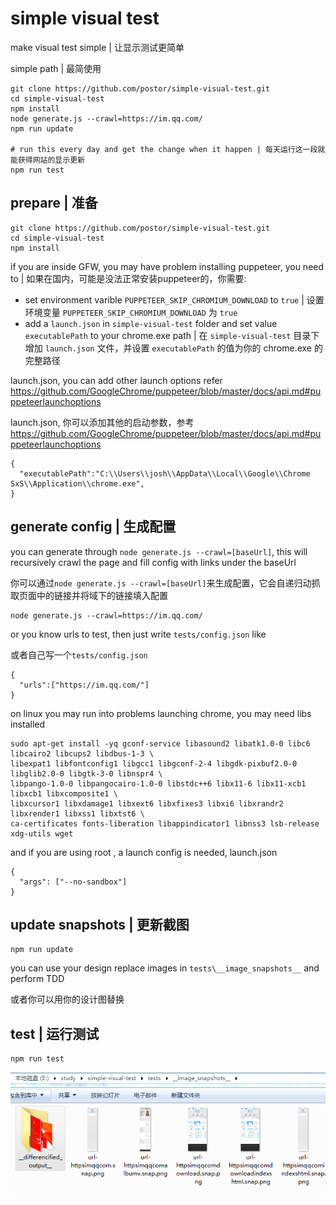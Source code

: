 # simple visual test

make visual test simple | 让显示测试更简单

simple path | 最简使用

```
git clone https://github.com/postor/simple-visual-test.git
cd simple-visual-test
npm install
node generate.js --crawl=https://im.qq.com/
npm run update

# run this every day and get the change when it happen | 每天运行这一段就能获得网站的显示更新
npm run test
```


## prepare | 准备

```
git clone https://github.com/postor/simple-visual-test.git
cd simple-visual-test
npm install
```
if you are inside GFW, you may have problem installing puppeteer, you need to | 如果在国内，可能是没法正常安装puppeteer的，你需要:

- set environment varible  `PUPPETEER_SKIP_CHROMIUM_DOWNLOAD` to `true` | 设置环境变量 `PUPPETEER_SKIP_CHROMIUM_DOWNLOAD` 为 `true`
- add a `launch.json` in `simple-visual-test` folder and set value `executablePath` to your chrome.exe path | 在 `simple-visual-test` 目录下增加 `launch.json` 文件，并设置 `executablePath` 的值为你的 chrome.exe 的完整路径

launch.json, you can add other launch options refer https://github.com/GoogleChrome/puppeteer/blob/master/docs/api.md#puppeteerlaunchoptions 

launch.json, 你可以添加其他的启动参数，参考 https://github.com/GoogleChrome/puppeteer/blob/master/docs/api.md#puppeteerlaunchoptions 

```
{
  "executablePath":"C:\\Users\\josh\\AppData\\Local\\Google\\Chrome SxS\\Application\\chrome.exe",
}
```

## generate config | 生成配置

you can generate through `node generate.js --crawl=[baseUrl]`, this will recursively crawl the page and fill config with links under the baseUrl 

你可以通过`node generate.js --crawl=[baseUrl]`来生成配置，它会自递归动抓取页面中的链接并将域下的链接填入配置

```
node generate.js --crawl=https://im.qq.com/
```

or you know urls to test, then just write `tests/config.json` like

或者自己写一个`tests/config.json`

```
{
  "urls":["https://im.qq.com/"]
}
```

on linux you may run into problems launching chrome, you may need libs installed

```
sudo apt-get install -yq gconf-service libasound2 libatk1.0-0 libc6 libcairo2 libcups2 libdbus-1-3 \
libexpat1 libfontconfig1 libgcc1 libgconf-2-4 libgdk-pixbuf2.0-0 libglib2.0-0 libgtk-3-0 libnspr4 \
libpango-1.0-0 libpangocairo-1.0-0 libstdc++6 libx11-6 libx11-xcb1 libxcb1 libxcomposite1 \
libxcursor1 libxdamage1 libxext6 libxfixes3 libxi6 libxrandr2 libxrender1 libxss1 libxtst6 \
ca-certificates fonts-liberation libappindicator1 libnss3 lsb-release xdg-utils wget
```
and if you are using root , a launch config is needed, launch.json

```
{
  "args": ["--no-sandbox"]
}
```


## update snapshots | 更新截图

```
npm run update
```

you can use your design replace images in `tests\__image_snapshots__` and perform TDD

或者你可以用你的设计图替换

## test | 运行测试

```
npm run test
```

![screenshot](./images/screenshot.png)